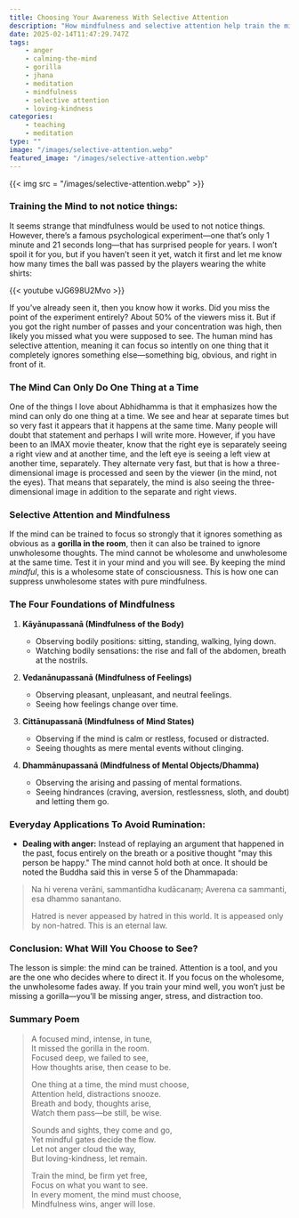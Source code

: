 ```yaml
---
title: Choosing Your Awareness With Selective Attention
description: "How mindfulness and selective attention help train the mind to focus on the wholesome while ignoring distractions."
date: 2025-02-14T11:47:29.747Z
tags:
    - anger
    - calming-the-mind
    - gorilla
    - jhana
    - meditation
    - mindfulness
    - selective attention
    - loving-kindness
categories:
    - teaching
    - meditation
type: ""
image: "/images/selective-attention.webp"
featured_image: "/images/selective-attention.webp"
---
```



{{< img src = "/images/selective-attention.webp" >}}

### Training the Mind to not notice things:
It seems strange that mindfulness would be used to not notice things. However, there’s a famous psychological experiment—one that’s only 1 minute and 21 seconds long—that has surprised people for years. I won’t spoil it for you, but if you haven’t seen it yet, watch it first and let me know how many times the ball was passed by the players wearing the white shirts:

{{< youtube vJG698U2Mvo >}}

If you’ve already seen it, then you know how it works.  Did you miss the point of the experiment entirely?  About 50% of the viewers miss it. But if you got the right number of passes and your concentration was high, then likely you missed what you were supposed to see. The human mind has selective attention, meaning it can focus so intently on one thing that it completely ignores something else—something big, obvious, and right in front of it.

### The Mind Can Only Do One Thing at a Time
One of the things I love about Abhidhamma is that it emphasizes how the mind can only do one thing at a time. We see and hear at separate times but so very fast it appears that it happens at the same time. Many people will doubt that statement and perhaps I will write more. However, if you have been to an IMAX movie theater, know that the right eye is separately seeing a right view and at another time, and the left eye is seeing a left view at another time, separately. They alternate very fast, but that is how a three-dimensional image is processed and seen by the viewer (in the mind, not the eyes). That means that separately, the mind is also seeing the three-dimensional image in addition to the separate and right views.

### Selective Attention and Mindfulness
If the mind can be trained to focus so strongly that it ignores something as obvious as a **gorilla in the room**, then it can also be trained to ignore unwholesome thoughts. The mind cannot be wholesome and unwholesome at the same time. Test it in your mind and you will see. By keeping the mind *mindful*, this is a wholesome state of consciousness. This is how one can suppress unwholesome states with pure mindfulness. 

### The Four Foundations of Mindfulness

1. **Kāyānupassanā (Mindfulness of the Body)**
   - Observing bodily positions: sitting, standing, walking, lying down.
   - Watching bodily sensations: the rise and fall of the abdomen, breath at the nostrils.

2. **Vedanānupassanā (Mindfulness of Feelings)**
   - Observing pleasant, unpleasant, and neutral feelings.
   - Seeing how feelings change over time.

3. **Cittānupassanā (Mindfulness of Mind States)**
   - Observing if the mind is calm or restless, focused or distracted.
   - Seeing thoughts as mere mental events without clinging.

4. **Dhammānupassanā (Mindfulness of Mental Objects/Dhamma)**
   - Observing the arising and passing of mental formations.
   - Seeing hindrances (craving, aversion, restlessness, sloth, and doubt) and letting them go.

### Everyday Applications To Avoid Rumination:

- **Dealing with anger:** Instead of replaying an argument that happened in the past, focus entirely on the breath or a positive thought "may this person be happy." The mind cannot hold both at once. It should be noted the Buddha said this in verse 5 of the Dhammapada:

>Na hi verena verāni, sammantīdha kudācanaṃ;
>Averena ca sammanti, esa dhammo sanantano.
>
>Hatred is never appeased by hatred in this world.
>It is appeased only by non-hatred. This is an eternal law.

### Conclusion: What Will You Choose to See?
The lesson is simple: the mind can be trained. Attention is a tool, and you are the one who decides where to direct it. If you focus on the wholesome, the unwholesome fades away. If you train your mind well, you won’t just be missing a gorilla—you’ll be missing anger, stress, and distraction too.

### Summary Poem
> A focused mind, intense, in tune,  
> It missed the gorilla in the room.  
> Focused deep, we failed to see,  
> How thoughts arise, then cease to be.  
>
> One thing at a time, the mind must choose,  
> Attention held, distractions snooze.  
> Breath and body, thoughts arise,  
> Watch them pass—be still, be wise.  
>
> Sounds and sights, they come and go,  
> Yet mindful gates decide the flow.  
> Let not anger cloud the way,  
> But loving-kindness, let remain.  
>
> Train the mind, be firm yet free,  
> Focus on what you want to see.  
> In every moment, the mind must choose,  
> Mindfulness wins, anger will lose.  